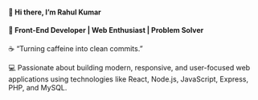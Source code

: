 <h4>👋 Hi there, I’m Rahul Kumar</h4>

<h4>🚀 Front-End Developer | Web Enthusiast | Problem Solver</h2>

☕ “Turning caffeine into clean commits.”

💻 Passionate about building modern, responsive, and user-focused web applications using technologies like
React, Node.js, JavaScript, Express, PHP, and MySQL.



<!---
Rahul-krx/Rahul-krx is a ✨ special ✨ repository because its `README.md` (this file) appears on your GitHub profile.
You can click the Preview link to take a look at your changes.
--->
